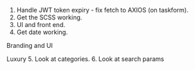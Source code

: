 1. Handle  JWT token expiry - fix fetch to AXIOS (on taskform).
2. Get the SCSS working.
3. UI and front end.
4. Get date  working.

Branding and UI



Luxury
5. Look at categories.
6. Look at search params